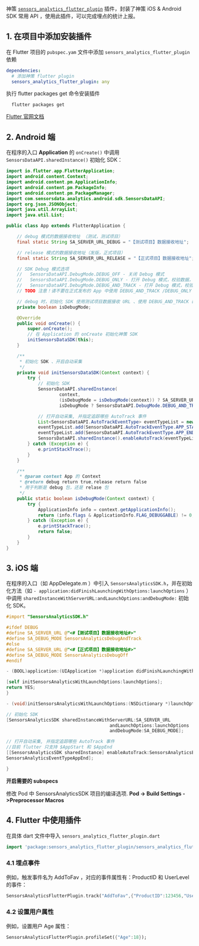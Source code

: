 
神策 [`sensors_analytics_flutter_plugin`](https://pub.dartlang.org/packages/sensors_analytics_flutter_plugin) 插件，封装了神策 iOS & Android SDK 常用 API ，使用此插件，可以完成埋点的统计上报。

## 1. 在项目中添加安装插件
在 Flutter 项目的 `pubspec.yam` 文件中添加 `sensors_analytics_flutter_plugin` 依赖

```yml
dependencies:
  # 添加神策 flutter plugin 
  sensors_analytics_flutter_plugin: any
```

执行 flutter packages get 命令安装插件

```shell
  flutter packages get  
```


[Flutter 官网文档](https://flutter.io/docs)
## 2. Android 端
在程序的入口 **Application** 的 `onCreate()` 中调用 `SensorsDataAPI.sharedInstance()` 初始化 SDK：

```java
import io.flutter.app.FlutterApplication;
import android.content.Context;
import android.content.pm.ApplicationInfo;
import android.content.pm.PackageInfo;
import android.content.pm.PackageManager;
import com.sensorsdata.analytics.android.sdk.SensorsDataAPI;
import org.json.JSONObject;
import java.util.ArrayList;
import java.util.List;

public class App extends FlutterApplication {

    // debug 模式的数据接收地址 （测试，测试项目）
    final static String SA_SERVER_URL_DEBUG = "【测试项目】数据接收地址";

    // release 模式的数据接收地址（发版，正式项目）
    final static String SA_SERVER_URL_RELEASE = "【正式项目】数据接收地址";

    // SDK Debug 模式选项
    //   SensorsDataAPI.DebugMode.DEBUG_OFF - 关闭 Debug 模式
    //   SensorsDataAPI.DebugMode.DEBUG_ONLY - 打开 Debug 模式，校验数据，但不进行数据导入
    //   SensorsDataAPI.DebugMode.DEBUG_AND_TRACK - 打开 Debug 模式，校验数据，并将数据导入到 Sensors Analytics 中
    // TODO 注意！请不要在正式发布的 App 中使用 DEBUG_AND_TRACK /DEBUG_ONLY 模式！ 请使用 DEBUG_OFF 模式！！！

    // debug 时，初始化 SDK 使用测试项目数据接收 URL 、使用 DEBUG_AND_TRACK 模式；release 时，初始化 SDK 使用正式项目数据接收 URL 、使用 DEBUG_OFF 模式。
    private boolean isDebugMode;

    @Override
    public void onCreate() {
        super.onCreate();
        // 在 Application 的 onCreate 初始化神策 SDK
        initSensorsDataSDK(this);
    }

    /**
     * 初始化 SDK 、开启自动采集
     */
    private void initSensorsDataSDK(Context context) {
        try {
            // 初始化 SDK
            SensorsDataAPI.sharedInstance(
                    context,                                                                                  // 传入 Context
                    (isDebugMode = isDebugMode(context)) ? SA_SERVER_URL_DEBUG : SA_SERVER_URL_RELEASE,       // 数据接收的 URL
                    isDebugMode ? SensorsDataAPI.DebugMode.DEBUG_AND_TRACK : SensorsDataAPI.DebugMode.DEBUG_OFF); // Debug 模式选项

            // 打开自动采集, 并指定追踪哪些 AutoTrack 事件
            List<SensorsDataAPI.AutoTrackEventType> eventTypeList = new ArrayList<>();
            eventTypeList.add(SensorsDataAPI.AutoTrackEventType.APP_START);// $AppStart（启动事件）
            eventTypeList.add(SensorsDataAPI.AutoTrackEventType.APP_END);// $AppEnd（退出事件）
            SensorsDataAPI.sharedInstance().enableAutoTrack(eventTypeList);
        } catch (Exception e) {
            e.printStackTrace();
        }
    }

    /**
     * @param context App 的 Context
     * @return debug return true,release return false
     * 用于判断是 debug 包，还是 relase 包
     */
    public static boolean isDebugMode(Context context) {
        try {
            ApplicationInfo info = context.getApplicationInfo();
            return (info.flags & ApplicationInfo.FLAG_DEBUGGABLE) != 0;
        } catch (Exception e) {
            e.printStackTrace();
            return false;
        }
    }
}

```

## 3. iOS 端

在程序的入口（如 AppDelegate.m ）中引入 `SensorsAnalyticsSDK.h`，并在初始化方法（如 `- application:didFinishLaunchingWithOptions:launchOptions` ）中调用 `sharedInstanceWithServerURL:andLaunchOptions:andDebugMode:` 初始化 SDK。


 ```objective-c
 #import "SensorsAnalyticsSDK.h"

#ifdef DEBUG
#define SA_SERVER_URL @"<#【测试项目】数据接收地址#>"
#define SA_DEBUG_MODE SensorsAnalyticsDebugAndTrack
#else
#define SA_SERVER_URL @"<#【正式项目】数据接收地址#>"
#define SA_DEBUG_MODE SensorsAnalyticsDebugOff
#endif

- (BOOL)application:(UIApplication *)application didFinishLaunchingWithOptions:(NSDictionary *)launchOptions {

[self initSensorsAnalyticsWithLaunchOptions:launchOptions];
return YES;
}

- (void)initSensorsAnalyticsWithLaunchOptions:(NSDictionary *)launchOptions {

 // 初始化 SDK
 [SensorsAnalyticsSDK sharedInstanceWithServerURL:SA_SERVER_URL
                                        andLaunchOptions:launchOptions
                                        andDebugMode:SA_DEBUG_MODE];

// 打开自动采集, 并指定追踪哪些 AutoTrack 事件 
//目前 flutter 只支持 $AppStart 和 $AppEnd
[[SensorsAnalyticsSDK sharedInstance] enableAutoTrack:SensorsAnalyticsEventTypeAppStart|
SensorsAnalyticsEventTypeAppEnd];

}
 ```
**开启需要的 subspecs** 

修改 Pod 中 SensorsAnalyticsSDK 项目的编译选项.
**Pod -> Build Settings ->Preprocessor Macros**


## 4. Flutter 中使用插件
在具体 dart 文件中导入 `sensors_analytics_flutter_plugin.dart`

```dart
import 'package:sensors_analytics_flutter_plugin/sensors_analytics_flutter_plugin.dart';
```
### 4.1 埋点事件

例如，触发事件名为 AddToFav ，对应的事件属性有：ProductID 和 UserLevel 的事件：

```dart
SensorsAnalyticsFlutterPlugin.track("AddToFav",{"ProductID":123456,"UserLevel":"VIP"});
```

### 4.2 设置用户属性

例如，设置用户 Age 属性：

```dart
SensorsAnalyticsFlutterPlugin.profileSet({"Age":18});
```
